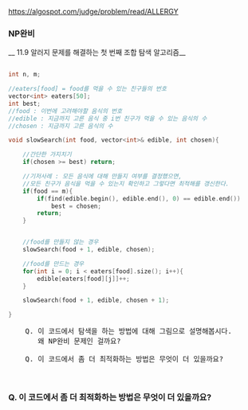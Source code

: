 https://algospot.com/judge/problem/read/ALLERGY


### NP완비


__ 11.9 알러지 문제를 해결하는 첫 번째 조합 탐색 알고리즘__

```c++

int n, m;

//eaters[food] = food를 먹을 수 있는 친구들의 번호
vector<int> eaters[50];
int best;
//food : 이번에 고려해야할 음식의 번호
//edible : 지금까지 고른 음식 중 i번 친구가 먹을 수 있는 음식의 수
//chosen : 지금까지 고른 음식의 수

void slowSearch(int food, vector<int>& edible, int chosen){

	//간단한 가지치기
	if(chosen >= best) return;

	//기저사례 : 모든 음식에 대해 만들지 여부를 결정했으면,
	//모든 친구가 음식을 먹을 수 있는지 확인하고 그렇다면 최적해를 갱신한다.
	if(food == m){
		if(find(edible.begin(), edible.end(), 0) == edible.end())
			best = chosen;
		return;
	}


	//food를 만들지 않는 경우
	slowSearch(food + 1, edible, chosen);

	//food를 만드는 경우
	for(int i = 0; i < eaters[food].size(); i++){
		edible[eaters[food][j]]++;
	}

	slowSearch(food + 1, edible, chosen + 1);

}


```


<pre>
	Q. 이 코드에서 탐색을 하는 방법에 대해 그림으로 설명해봅시다.
	   왜 NP완비 문제인 걸까요?
	   
	Q. 이 코드에서 좀 더 최적화하는 방법은 무엇이 더 있을까요?


</pre>


### Q. 이 코드에서 좀 더 최적화하는 방법은 무엇이 더 있을까요?




